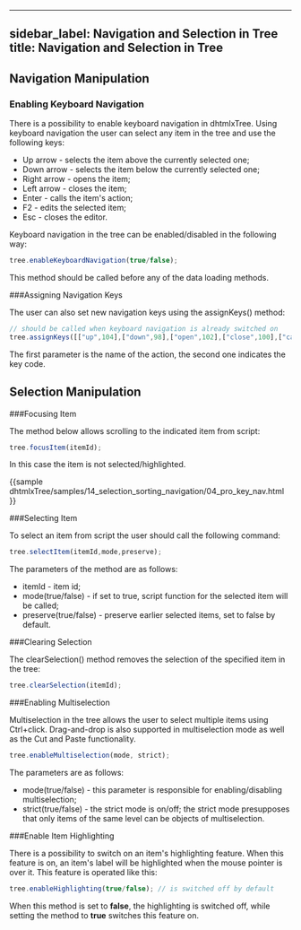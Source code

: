  ---
sidebar_label: Navigation and Selection in Tree 
title: Navigation and Selection in Tree 
---          


Navigation Manipulation  
-----------------------------

###  Enabling Keyboard Navigation 

There is a possibility to enable keyboard navigation in dhtmlxTree. Using keyboard navigation the user can select any item in the tree and use the following keys:

-  Up arrow - selects the item above the currently selected one;
-  Down arrow - selects the item below the currently selected one;
-  Right arrow - opens the item;
-  Left arrow - closes the item;
-  Enter - calls the item's action;
-  F2 - edits the selected item;
-  Esc - closes the editor.

Keyboard navigation in the tree can be enabled/disabled in the following way:

~~~js
tree.enableKeyboardNavigation(true/false);  
~~~

This method should be called before any of the data loading methods.


###Assigning Navigation Keys 


The user can also set new navigation keys using the assignKeys() method:

~~~js
// should be called when keyboard navigation is already switched on 
tree.assignKeys([["up",104],["down",98],["open",102],["close",100],["call",101]]);    
~~~

The first parameter is the name of the action, the second one indicates the key code.


Selection Manipulation  
-----------------------

###Focusing Item 

The method below allows scrolling to the indicated item from script:

~~~js
tree.focusItem(itemId);  
~~~

In this case the item is not selected/highlighted.

{{sample
dhtmlxTree/samples/14_selection_sorting_navigation/04_pro_key_nav.html
}}


###Selecting Item 


To select an item from script the user should call the following command:

~~~js
tree.selectItem(itemId,mode,preserve); 
~~~

The parameters of the method are as follows:

-  itemId - item id;
-  mode(true/false) - if set to true, script function for the selected item will be called;
-  preserve(true/false) - preserve earlier selected items, set to false by default.


###Clearing Selection 

The clearSelection() method removes the selection of the specified item in the tree:

~~~js
tree.clearSelection(itemId);  
~~~

###Enabling Multiselection 

Multiselection in the tree allows the user to select multiple items using Ctrl+click. Drag-and-drop is also supported in multiselection mode as well as the Cut and Paste functionality.

~~~js
tree.enableMultiselection(mode, strict); 
~~~

The parameters are as follows:

- mode(true/false) - this parameter is responsible for enabling/disabling multiselection;
- strict(true/false) - the strict mode is on/off; the strict mode presupposes that only items of the same level can be objects of multiselection.

###Enable Item Highlighting 

There is a possibility to switch on an item's highlighting feature. When this feature is on, an item's label will be highlighted when the mouse pointer is over it. This feature is operated like this:

~~~js
tree.enableHighlighting(true/false); // is switched off by default  
~~~

When this method is set to **false**, the highlighting is switched off, while setting the method to **true** switches this feature on.



